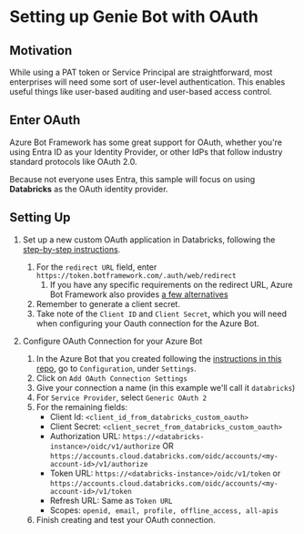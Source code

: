 # Setting up Genie Bot with OAuth

## Motivation

While using a PAT token or Service Principal are straightforward, most enterprises will need some sort of user-level authentication. This enables useful things like user-based auditing and user-based access control.

## Enter OAuth

Azure Bot Framework has some great support for OAuth, whether you're using Entra ID as your Identity Provider, or other IdPs that follow industry standard protocols like OAuth 2.0.

Because not everyone uses Entra, this sample will focus on using **Databricks** as the OAuth identity provider.

## Setting Up

1. Set up a new custom OAuth application in Databricks, following the [step-by-step instructions](https://docs.databricks.com/aws/en/integrations/enable-disable-oauth#enable-custom-app-ui).
   1. For the `redirect URL` field, enter `https://token.botframework.com/.auth/web/redirect`
      1. If you have any specific requirements on the redirect URL, Azure Bot Framework also provides [a few alternatives](https://learn.microsoft.com/en-us/azure/bot-service/ref-oauth-redirect-urls?view=azure-bot-service-4.0)
   1. Remember to generate a client secret.
   1. Take note of the `Client ID` and `Client Secret`, which you will need when configuring your Oauth connection for the Azure Bot.

1. Configure OAuth Connection for your Azure Bot
   1. In the Azure Bot that you created following the [instructions in this repo](../README.md), go to `Configuration`, under `Settings`.
   1. Click on `Add OAuth Connection Settings`
   1. Give your connection a name (in this example we'll call it `databricks`)
   1. For `Service Provider`, select `Generic OAuth 2`
   1. For the remaining fields:
      * Client Id: `<client_id_from_databricks_custom_oauth>`
      * Client Secret: `<client_secret_from_databricks_custom_oauth>`
      * Authorization URL: `https://<databricks-instance>/oidc/v1/authorize` OR `https://accounts.cloud.databricks.com/oidc/accounts/<my-account-id>/v1/authorize`
      * Token URL: `https://<databricks-instance>/oidc/v1/token` or `https://accounts.cloud.databricks.com/oidc/accounts/<my-account-id>/v1/token`
      * Refresh URL: Same as `Token URL`
      * Scopes: `openid, email, profile, offline_access, all-apis`
   1. Finish creating and test your OAuth connection.
